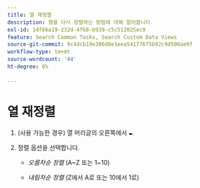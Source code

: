 ```yaml
---
title: 열 재정렬
description: 열을 다시 정렬하는 방법에 대해 알아봅니다.
exl-id: 14f66a19-232d-4f68-b939-c5c512025ec9
feature: Search Common Tasks, Search Custom Data Views
source-git-commit: 9c4dcb19e386d8e1eea541776f5b92c9d500ae9f
workflow-type: tm+mt
source-wordcount: '44'
ht-degree: 0%

---
```


# 열 재정렬

1. (사용 가능한 경우) 열 머리글의 오른쪽에서 ![아래쪽 화살표](/help/search-social-commerce/assets/arrow-down-expand.png "아래쪽 화살표").

1. 정렬 옵션을 선택합니다.

   * *오름차순 정렬* (A~Z 또는 1~10)

   * *내림차순 정렬* (Z에서 A로 또는 10에서 1로)
